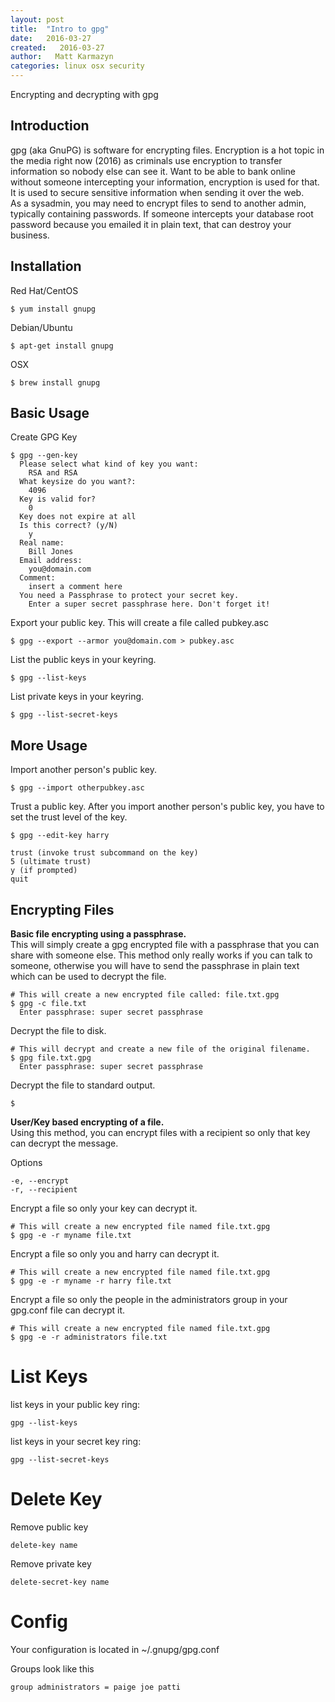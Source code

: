 ```yaml
---
layout: post
title:  "Intro to gpg"
date:   2016-03-27
created:   2016-03-27
author:   Matt Karmazyn
categories: linux osx security
---
```

Encrypting and decrypting with gpg

<!--break-->
## Introduction
gpg (aka GnuPG) is software for encrypting files. Encryption is a hot topic in the media right now (2016) as criminals use encryption to transfer information so nobody else can see it. Want to be able to bank online without someone intercepting your information, encryption is used for that. It is used to secure sensitive information when sending it over the web.  
As a sysadmin, you may need to encrypt files to send to another admin, typically containing passwords. If someone intercepts your database root password because you emailed it in plain text, that can destroy your business.

## Installation
Red Hat/CentOS

    $ yum install gnupg

Debian/Ubuntu

    $ apt-get install gnupg

OSX

    $ brew install gnupg

## Basic Usage
Create GPG Key

    $ gpg --gen-key
      Please select what kind of key you want:
        RSA and RSA
      What keysize do you want?:
        4096
      Key is valid for?
        0
      Key does not expire at all
      Is this correct? (y/N)
        y
      Real name:
        Bill Jones
      Email address:
        you@domain.com
      Comment:
        insert a comment here
      You need a Passphrase to protect your secret key.
        Enter a super secret passphrase here. Don't forget it!

Export your public key. This will create a file called pubkey.asc

    $ gpg --export --armor you@domain.com > pubkey.asc

List the public keys in your keyring.

    $ gpg --list-keys

List private keys in your keyring.

    $ gpg --list-secret-keys

## More Usage
Import another person's public key.

    $ gpg --import otherpubkey.asc

Trust a public key. After you import another person's public key, you have to set the trust level of the key.

    $ gpg --edit-key harry

    trust (invoke trust subcommand on the key)
    5 (ultimate trust)
    y (if prompted)
    quit

## Encrypting Files
**Basic file encrypting using a passphrase.**  
This will simply create a gpg encrypted file with a passphrase that you can share with someone else. This method only really works if you can talk to someone, otherwise you will have to send the passphrase in plain text which can be used to decrypt the file.

    # This will create a new encrypted file called: file.txt.gpg
    $ gpg -c file.txt
      Enter passphrase: super secret passphrase

Decrypt the file to disk.

    # This will decrypt and create a new file of the original filename.
    $ gpg file.txt.gpg
      Enter passphrase: super secret passphrase

Decrypt the file to standard output.

    $

**User/Key based encrypting of a file.**  
Using this method, you can encrypt files with a recipient so only that key can decrypt the message.

Options

    -e, --encrypt
    -r, --recipient

Encrypt a file so only your key can decrypt it.

    # This will create a new encrypted file named file.txt.gpg
    $ gpg -e -r myname file.txt


Encrypt a file so only you and harry can decrypt it.

    # This will create a new encrypted file named file.txt.gpg
    $ gpg -e -r myname -r harry file.txt


Encrypt a file so only the people in the administrators group in your gpg.conf file can decrypt it.

    # This will create a new encrypted file named file.txt.gpg
    $ gpg -e -r administrators file.txt

# List Keys
list keys in your public key ring:

    gpg --list-keys

list keys in your secret key ring:

    gpg --list-secret-keys



# Delete Key
Remove public key

    delete-key name

Remove private key

    delete-secret-key name

# Config
Your configuration is located in ~/.gnupg/gpg.conf

Groups look like this

    group administrators = paige joe patti
